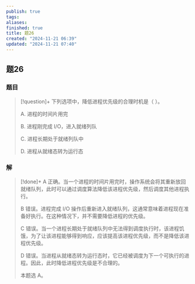 ```yaml
---
publish: true
tags: 
aliases: 
finished: true
title: 题26
created: "2024-11-21 06:39"
updated: "2024-11-21 07:40"
---
```

## 题26
### 题目
> [!question]+
> 下列选项中，降低进程优先级的合理时机是（ ）。
> 
> A. 进程的时间片用完
> 
> B. 进程刚完成 I/O，进入就绪列队
> 
> C. 进程长期处于就绪列队中
> 
> D. 进程从就绪态转为运行态
### 解
> [!done]+
> A 正确。当一个进程的时间片用完时，操作系统会将其重新放回就绪队列，此时可以通过调度算法降低该进程优先级，然后调度其他进程执行。
> 
> B 错误。进程完成 I/O 操作后重新进入就绪队列，这通常意味着进程现在准备好执行。在这种情况下，并不需要降低进程的优先级。
> 
> C 错误。当一个进程长期处于就绪队列中无法得到调度执行时，该进程饥饿，为了让该进程能够得到响应，应该提高该进程优先级，而不是降低该进程优先级。
> 
> D 错误。当进程从就绪态转为运行态时，它已经被调度为下一个可执行的进程。因此，此时降低进程优先级是不合理的。
> 
> 本题选 A。